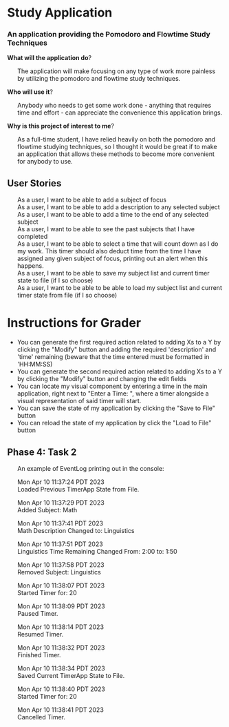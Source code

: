 # Study Application

### An application providing the Pomodoro and Flowtime Study Techniques

**What will the application do**?
<ul> The application will make focusing on any type of work more painless
by utilizing the pomodoro and flowtime study techniques.
</ul>

**Who will use it**?
<ul> Anybody who needs to get some work done - anything that requires time and effort - can 
appreciate the convenience this application brings.
</ul>

**Why is this project of interest to me**?

<ul> As a full-time student, I have relied heavily on both the pomodoro and flowtime studying
techniques, so I thought it would be great if to make an application that allows these methods
to become more convenient for anybody to use.
</ul>


## User Stories
<ul>
As a user, I want to be able to add a subject of focus <br>
As a user, I want to be able to add a description to any selected subject <br>
As a user, I want to be able to add a time to the end of any selected subject <br>
As a user, I want to be able to see the past subjects that I have completed<br>
As a user, I want to be able to select a time that will count down as I do my work. This timer should also deduct time from the time I have
assigned any given subject of focus, printing out an alert when this happens.<br>
As a user, I want to be able to save my subject list and current timer state to file (if I so choose) <br>
As a user, I want to be able to be able to load my subject list and current timer state from file (if I so choose) <br>
</ul>

# Instructions for Grader

- You can generate the first required action related to adding Xs to a Y by clicking the "Modify" button and adding the required 'description' and 'time' remaining (beware that the time entered must be formatted in 'HH:MM:SS)
- You can generate the second required action related to adding Xs to a Y by clicking the "Modify" button and changing the edit fields
- You can locate my visual component by entering a time in the main application, right next to "Enter a Time: ", where a timer alongside a visual representation of said timer will start.
- You can save the state of my application by clicking the "Save to File" button
- You can reload the state of my application by click the "Load to File" button

## Phase 4: Task 2
<ul>
An example of EventLog printing out in the console:

Mon Apr 10 11:37:24 PDT 2023 <br>
Loaded Previous TimerApp State from File.

Mon Apr 10 11:37:29 PDT 2023 <br>
Added Subject: Math

Mon Apr 10 11:37:41 PDT 2023 <br>
Math Description Changed to: Linguistics

Mon Apr 10 11:37:51 PDT 2023 <br>
Linguistics Time Remaining Changed From: 2:00 to: 1:50

Mon Apr 10 11:37:58 PDT 2023 <br>
Removed Subject: Linguistics

Mon Apr 10 11:38:07 PDT 2023 <br>
Started Timer for: 20

Mon Apr 10 11:38:09 PDT 2023 <br>
Paused Timer.

Mon Apr 10 11:38:14 PDT 2023 <br>
Resumed Timer.

Mon Apr 10 11:38:32 PDT 2023 <br>
Finished Timer.

Mon Apr 10 11:38:34 PDT 2023 <br>
Saved Current TimerApp State to File.

Mon Apr 10 11:38:40 PDT 2023 <br>
Started Timer for: 20

Mon Apr 10 11:38:41 PDT 2023 <br>
Cancelled Timer.
</ul>